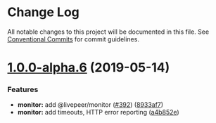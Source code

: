 # Change Log

All notable changes to this project will be documented in this file. See
[Conventional Commits](https://conventionalcommits.org) for commit guidelines.

# [1.0.0-alpha.6](https://github.com/livepeer/livepeerjs/compare/v1.0.0-alpha.5...v1.0.0-alpha.6) (2019-05-14)

### Features

- **monitor:** add @livepeer/monitor
  ([#392](https://github.com/livepeer/livepeerjs/issues/392))
  ([8933af7](https://github.com/livepeer/livepeerjs/commit/8933af7))
- **monitor:** add timeouts, HTTP error reporting
  ([a4b852e](https://github.com/livepeer/livepeerjs/commit/a4b852e))
